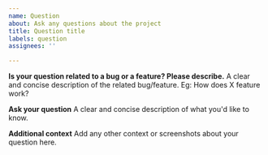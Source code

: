 ```yaml
---
name: Question
about: Ask any questions about the project
title: Question title
labels: question
assignees: ''

---
```


**Is your question related to a bug or a feature? Please describe.**
A clear and concise description of the related bug/feature. Eg: How does X feature work?

**Ask your question**
A clear and concise description of what you'd like to know.

**Additional context**
Add any other context or screenshots about your question here.
